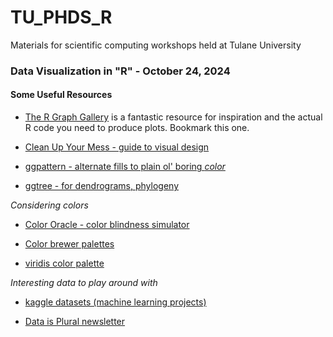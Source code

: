 # TU_PHDS_R
Materials for scientific computing workshops held at Tulane University

### Data Visualization in "R" - October 24, 2024

#### __Some Useful Resources__

* [The R Graph Gallery](https://r-graph-gallery.com/) is a fantastic resource for inspiration and the actual R code you need to produce plots. Bookmark this one.

* [Clean Up Your Mess - guide to visual design](https://www.visualmess.com/)
* [ggpattern - alternate fills to plain ol' boring *color*](https://coolbutuseless.github.io/package/ggpattern/)
* [ggtree - for dendrograms, phylogeny](https://guangchuangyu.github.io/software/ggtree/)

*Considering colors*

* [Color Oracle - color blindness simulator](https://colororacle.org/)
  
* [Color brewer palettes](https://github.com/rcsb/colorbrewer)
* [viridis color palette](https://cran.r-project.org/web/packages/viridis/vignettes/intro-to-viridis.html)

*Interesting data to play around with*

* [kaggle datasets (machine learning projects)](https://www.kaggle.com/datasets)
  
* [Data is Plural newsletter](https://www.data-is-plural.com/)

